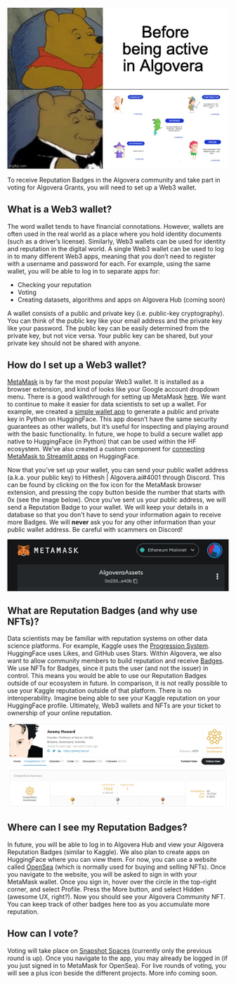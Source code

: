 ![](./assets/pooh_algo.jpeg)

To receive Reputation Badges in the Algovera community and take part in voting for Algovera Grants, you will need to set up a Web3 wallet. 

## What is a Web3 wallet?

The word wallet tends to have financial connotations. However, wallets are often used in the real world as a place where you hold identity documents (such as a driver’s license). Similarly, Web3 wallets can be used for identity and reputation in the digital world. A single Web3 wallet can be used to log in to many different Web3 apps, meaning that you don’t need to register with a username and password for each. For example, using the same wallet, you will be able to log in to separate apps for:

* Checking your reputation
* Voting
* Creating datasets, algorithms and apps on Algovera Hub (coming soon) 

A wallet consists of a public and private key (i.e. public-key cryptography). You can think of the public key like your email address and the private key like your password. The public key can be easily determined from the private key, but not vice versa. Your public key can be shared, but your private key should not be shared with anyone. 

## How do I set up a Web3 wallet?

[MetaMask](https://metamask.io/) is by far the most popular Web3 wallet. It is installed as a browser extension, and kind of looks like your Google account dropdown menu. There is a good walkthrough for setting up MetaMask [here](https://docs.oceanprotocol.com/readme/metamask-setup). We want to continue to make it easier for data scientists to set up a wallet. For example, we created a [simple wallet app](https://huggingface.co/spaces/AlgoveraAI/web3-wallet) to generate a public and private key in Python on HuggingFace. This app doesn’t have the same security guarantees as other wallets, but it’s useful for inspecting and playing around with the basic functionality. In future, we hope to build a secure wallet app native to HuggingFace (in Python) that can be used within the HF ecosystem. We’ve also created a custom component for [connecting MetaMask to Streamlit apps](https://huggingface.co/spaces/AlgoveraAI/web3-wallet-streamlit) on HuggingFace. 

Now that you’ve set up your wallet, you can send your public wallet address (a.k.a. your public key) to Hithesh | Algovera.ai#4001 through Discord. This can be found by clicking on the fox icon for the MetaMask browser extension, and pressing the copy button beside the number that starts with 0x (see the image below). Once you’ve sent us your public address, we will send a Reputation Badge to your wallet.  We will keep your details in a database so that you don't have to send your information again to receive more Badges. We will **never** ask you for any other information than your public wallet address. Be careful with scammers on Discord!

![](./assets/public-address.png)

## What are Reputation Badges (and why use NFTs)?

Data scientists may be familiar with reputation systems on other data science platforms. For example, Kaggle uses the [Progression System](https://www.kaggle.com/progression). HuggingFace uses Likes, and GitHub uses Stars. Within Algovera, we also want to allow community members to build reputation and receive [Badges](https://docs.algovera.ai/docs/Handbook/Grants/Reputation%20Badges%20Criteria). We use NFTs for Badges, since it puts the user (and not the issuer) in control. This means you would be able to use our Reputation Badges outside of our ecosystem in future. In comparison, it is not really possible to use your Kaggle reputation outside of that platform. There is no interoperability. Imagine being able to see your Kaggle reputation on your HuggingFace profile. Ultimately, Web3 wallets and NFTs are your ticket to ownership of your online reputation.

![](./assets/reputation.png)

## Where can I see my Reputation Badges?

In future, you will be able to log in to Algovera Hub and view your Algovera Reputation Badges (similar to Kaggle). We also plan to create apps on HuggingFace where you can view them. For now, you can use a website called [OpenSea](https://opensea.io/) (which is normally used for buying and selling NFTs). Once you navigate to the website, you will be asked to sign in with your MetaMask wallet. Once you sign in, hover over the circle in the top-right corner, and select Profile. Press the More button, and select Hidden (awesome UX, right?). Now you should see your Algovera Community NFT. You can keep track of other badges here too as you accumulate more reputation.

## How can I vote?
Voting will take place on [Snapshot Spaces](https://snapshot.org/#/algovera.eth/proposal/0x48ebf095f4c3edd097bcb9343134cba4915e597e26d42030ff159de22de4c618) (currently only the previous round is up). Once you navigate to the app, you may already be logged in (if you just signed in to MetaMask for OpenSea). For live rounds of voting, you will see a plus icon beside the different projects. More info coming soon.


